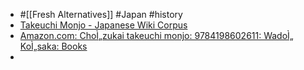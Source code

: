 - #[[Fresh Alternatives]] #Japan #history
- [Takeuchi Monjo - Japanese Wiki Corpus](https://www.japanesewiki.com/literature/Takeuchi%20Monjo.html)
- [Amazon.com: ChoÌ„zukai takeuchi monjo: 9784198602611: WadoÌ„ KoÌ„saka: Books](https://www.amazon.com/Cho%C3%8C-zukai-takeuchi-monjo-Wado%C3%8C/dp/4198602611)
-